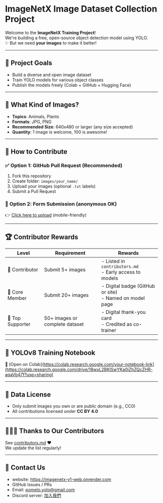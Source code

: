 # ImageNetX Image Dataset Collection Project

Welcome to the **ImageNetX Training Project**!  
We're building a free, open-source object detection model using YOLO.  
✨ But we need **your images** to make it better!

---

## 🎯 Project Goals

- Build a diverse and open image dataset
- Train YOLO models for various object classes
- Publish the models freely (Colab + GitHub + Hugging Face)

---

## 📸 What Kind of Images?

- **Topics**: Animals, Plants
- **Formats**: JPG, PNG
- **Recommended Size**: 640x480 or larger (any size accepted)
- **Quantity**: 1 image is welcome, 100 is awesome!

---

## 📂 How to Contribute

### ✅ Option 1: GitHub Pull Request (Recommended)

1. Fork this repository  
2. Create folder: `images/your_name/`  
3. Upload your images (optional `.txt` labels)  
4. Submit a Pull Request

### 📨 Option 2: Form Submission (anonymous OK)

👉 [Click here to upload](https://your-upload-form-link.com) (mobile-friendly)

---

## 🏆 Contributor Rewards

| Level        | Requirement                          | Rewards |
|--------------|---------------------------------------|---------|
| 🥉 Contributor | Submit 5+ images                     | - Listed in `contributors.md`<br>- Early access to models |
| 🥈 Core Member | Submit 20+ images                    | - Digital badge (GitHub or site)<br>- Named on model page |
| 🥇 Top Supporter | 50+ images or complete dataset     | - Digital thank-you card<br>- Credited as co-trainer |

---

## 🔧 YOLOv8 Training Notebook

🚀 [Open on Colab](https://colab.research.google.com/your-notebook-link](https://colab.research.google.com/drive/18wxL2BKlSwYKa0jZhZQcZHR-aqaVb47f?usp=sharing)

---

## 🧾 Data License

- Only submit images you own or are public domain (e.g., CC0)
- All contributions licensed under **CC BY 4.0**

---

## 🧑‍🤝‍🧑 Thanks to Our Contributors

See [contributors.md](./contributors.md) ❤️  
We update the list regularly!

---

## 💬 Contact Us

- website: https://imagenetx-v1-web.onrender.com
- GitHub Issues / PRs
- Email: pomelo.yolo@gmail.com
- Discord server: [加入我們](https://discord.gg/xcVGpGgv)
